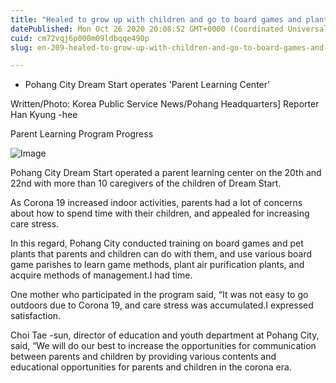 ```yaml
---
title: "Healed to grow up with children and go to board games and plants."
datePublished: Mon Oct 26 2020 20:08:52 GMT+0000 (Coordinated Universal Time)
cuid: cm72vqj6p000m09ldbqqe490p
slug: en-209-healed-to-grow-up-with-children-and-go-to-board-games-and-plants

---
```



- Pohang City Dream Start operates 'Parent Learning Center'

Written/Photo: Korea Public Service News/Pohang Headquarters] Reporter Han Kyung -hee

Parent Learning Program Progress

![Image](https://cdn.hashnode.com/res/hashnode/image/upload/v1739423322867/64ed0529-153b-4fb5-a1f1-bca6b7b49662.jpeg)

Pohang City Dream Start operated a parent learning center on the 20th and 22nd with more than 10 caregivers of the children of Dream Start.

As Corona 19 increased indoor activities, parents had a lot of concerns about how to spend time with their children, and appealed for increasing care stress.

In this regard, Pohang City conducted training on board games and pet plants that parents and children can do with them, and use various board game parishes to learn game methods, plant air purification plants, and acquire methods of management.I had time.

One mother who participated in the program said, “It was not easy to go outdoors due to Corona 19, and care stress was accumulated.I expressed satisfaction.

Choi Tae -sun, director of education and youth department at Pohang City, said, “We will do our best to increase the opportunities for communication between parents and children by providing various contents and educational opportunities for parents and children in the corona era.